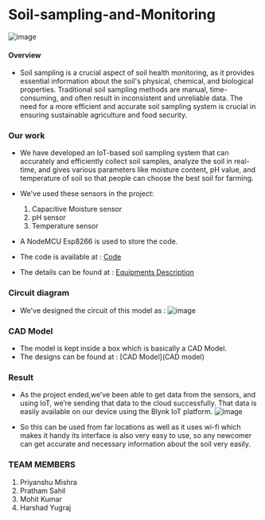 # Soil-sampling-and-Monitoring
![image](https://github.com/PrathamSahil/Soil-sampling-and-Monitoring/assets/133521400/f925b05b-e744-484b-8b89-4419efcaabd1)

#### Overview

* Soil sampling is a crucial aspect of soil health monitoring, as it provides essential information about the soil's physical, chemical, and biological properties. Traditional soil sampling methods are manual, time-consuming, and often result in inconsistent and unreliable data. The need for a more efficient and accurate soil sampling system is crucial in ensuring sustainable agriculture and food security.

### Our work

* We have developed an IoT-based soil sampling system that can accurately and efficiently collect soil samples, analyze the soil in real-time, and gives various parameters like moisture content, pH value, and temperature of soil so that people can choose the best soil for farming.

* We've used these sensors in the project:
  1. Capacitive Moisture sensor
  2. pH sensor
  3. Temperature sensor

* A NodeMCU Esp8266 is used to store the code.

* The code is available at : [Code](Code)

* The details can be found at : 
  [Equipments Description](Description/EquipmentsDescription.md)

### Circuit diagram

* We've  designed the circuit of this model as : 
![image](https://github.com/PrathamSahil/Soil-sampling-and-Monitoring/assets/133521400/c7bc868b-a98a-4500-b10f-862b40bbd4aa)

### CAD Model

* The model is kept inside a box which is basically a CAD Model.
* The designs can be found at :
  [CAD Model](CAD model)

### Result

* As the project ended,we’ve been able to get data from the sensors, and using IoT, we’re sending that data to the cloud successfully. That data is easily available on our device using the Blynk IoT platform.
![image](https://github.com/PrathamSahil/Soil-sampling-and-Monitoring/assets/133521400/fe476d95-d516-40be-a97f-73c57233f5d8)

  
* So this can be used from far locations as well as it uses  wi-fi which makes it handy its interface is also very easy to use, so any newcomer can get accurate and necessary information about the soil very easily. 

### TEAM MEMBERS

1. Priyanshu Mishra
2. Pratham Sahil
3. Mohit Kumar
4. Harshad Yugraj
